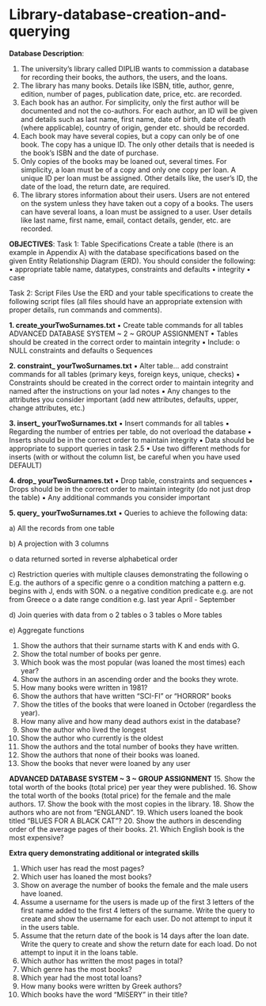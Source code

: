 # Library-database-creation-and-querying


**Database Description**:

1. The university’s library called DIPLIB wants to commission a database for recording their books, the authors, the users, and the loans.
2. The library has many books. Details like ISBN, title, author, genre, edition, number of pages, publication date, price, etc. are recorded.
3. Each book has an author. For simplicity, only the first author will be documented and not the co-authors. For each author, an ID will be given and details such as last name, first name, date of birth, date of death (where applicable), country of origin, gender etc. should be recorded.
4. Each book may have several copies, but a copy can only be of one book. The copy has a unique ID. The only other details that is needed is the book’s ISBN and the date of purchase.
5. Only copies of the books may be loaned out, several times. For simplicity, a loan must be of a copy and only one copy per loan. A unique ID per loan must be assigned. Other details like, the user’s ID, the date of the load, the return date, are required.
6. The library stores information about their users. Users are not entered on the system unless they have taken out a copy of a books. The users can have several loans, a loan must be assigned to a user. User details like last name, first name, email, contact details, gender, etc. are recorded.


**OBJECTIVES**:
Task 1: Table Specifications
Create a table (there is an example in Appendix A) with the database specifications based on the given Entity Relationship Diagram (ERD). You should consider the following:
• appropriate table name, datatypes, constraints and defaults
• integrity
• case

Task 2: Script Files
Use the ERD and your table specifications to create the following script files (all files should have an appropriate extension with proper details, run commands and comments).


**1. create_yourTwoSurnames.txt**
▪ Create table commands for all tables
ADVANCED DATABASE SYSTEM ~ 2 ~ GROUP ASSIGNMENT
▪ Tables should be created in the correct order to maintain integrity
▪ Include:
o NULL constraints and defaults
o Sequences


**2. constraint_ yourTwoSurnames.txt**
▪ Alter table… add constraint commands for all tables (primary keys, foreign keys, unique, checks)
▪ Constraints should be created in the correct order to maintain integrity and named after the instructions on your lad notes
▪ Any changes to the attributes you consider important (add new attributes, defaults, upper, change attributes, etc.)



**3. insert_ yourTwoSurnames.txt**
▪ Insert commands for all tables
▪ Regarding the number of entries per table, do not overload the database
▪ Inserts should be in the correct order to maintain integrity
▪ Data should be appropriate to support queries in task 2.5
▪ Use two different methods for inserts (with or without the column list, be careful when you have used DEFAULT)


**4. drop_ yourTwoSurnames.txt**
▪ Drop table, constraints and sequences
▪ Drops should be in the correct order to maintain integrity (do not just drop the table)
▪ Any additional commands you consider important


**5. query_ yourTwoSurnames.txt**
▪ Queries to achieve the following data:


a) All the records from one table

b) A projection with 3 columns

o data returned sorted in reverse alphabetical order

c) Restriction queries with multiple clauses demonstrating the following
o E.g. the authors of a specific genre
o a condition matching a pattern e.g. begins with J, ends with SON.
o a negative condition predicate e.g. are not from Greece
o a date range condition e.g. last year April - September

d) Join queries with data from
o 2 tables
o 3 tables
o More tables

e) Aggregate functions
1. Show the authors that their surname starts with K and ends with G.
2. Show the total number of books per genre.
3. Which book was the most popular (was loaned the most times) each year?
4. Show the authors in an ascending order and the books they wrote.
5. How many books were written in 1981?
6. Show the authors that have written “SCI-FI” or “HORROR” books
7. Show the titles of the books that were loaned in October (regardless the year).
8. How many alive and how many dead authors exist in the database?
9. Show the author who lived the longest
10. Show the author who currently is the oldest
11. Show the authors and the total number of books they have written.
12. Show the authors that none of their books was loaned.
13. Show the books that never were loaned by any user

    
**ADVANCED DATABASE SYSTEM ~ 3 ~ GROUP ASSIGNMENT**
15. Show the total worth of the books (total price) per year they were published.
16. Show the total worth of the books (total price) for the female and the male authors.
17. Show the book with the most copies in the library.
18. Show the authors who are not from “ENGLAND”.
19. Which users loaned the book titled “BLUES FOR A BLACK CAT”?
20. Show the authors in descending order of the average pages of their books.
21. Which English book is the most expensive?


**Extra query demonstrating additional or integrated skills**
1. Which user has read the most pages?
2. Which user has loaned the most books?
3. Show on average the number of books the female and the male users have loaned.
4. Assume a username for the users is made up of the first 3 letters of the first name added to the first 4 letters of the surname. Write the query to create and show the username for each user. Do not attempt to input it in the users table.
5. Assume that the return date of the book is 14 days after the loan date. Write the query to create and show the return date for each load. Do not attempt to input it in the loans table.
6. Which author has written the most pages in total?
7. Which genre has the most books?
8. Which year had the most total loans?
9. How many books were written by Greek authors?
10. Which books have the word “MISERY” in their title?
